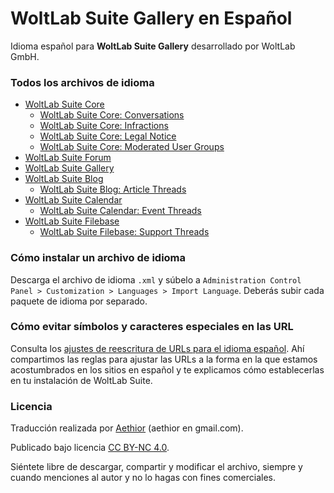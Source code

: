 # WoltLab Suite Gallery en Español
Idioma español para **WoltLab Suite Gallery** desarrollado por WoltLab GmbH.

### Todos los archivos de idioma
* [WoltLab Suite Core](https://github.com/woltlab-suite-es/es.woltlab.wcf)
    * [WoltLab Suite Core: Conversations](https://github.com/woltlab-suite-es/es.woltlab.wcf.conversation)
    * [WoltLab Suite Core: Infractions](https://github.com/woltlab-suite-es/es.woltlab.wcf.infraction)
    * [WoltLab Suite Core: Legal Notice](https://github.com/woltlab-suite-es/es.woltlab.wcf.legalNotice)
    * [WoltLab Suite Core: Moderated User Groups](https://github.com/woltlab-suite-es/es.woltlab.wcf.moderatedUserGroup)
* [WoltLab Suite Forum](https://github.com/woltlab-suite-es/es.woltlab.wbb)
* [WoltLab Suite Gallery](https://github.com/woltlab-suite-es/es.woltlab.gallery)
* [WoltLab Suite Blog](https://github.com/woltlab-suite-es/es.woltlab.blog)
    * [WoltLab Suite Blog: Article Threads](https://github.com/woltlab-suite-es/es.woltlab.blog.entryThread)
* [WoltLab Suite Calendar](https://github.com/woltlab-suite-es/es.woltlab.calendar)
    * [WoltLab Suite Calendar: Event Threads](https://github.com/woltlab-suite-es/es.woltlab.calendar.eventThread)
* [WoltLab Suite Filebase](https://github.com/woltlab-suite-es/es.woltlab.filebase)
    * [WoltLab Suite Filebase: Support Threads](https://github.com/woltlab-suite-es/es.woltlab.filebase.supportThread)

### Cómo instalar un archivo de idioma
Descarga el archivo de idioma `.xml` y súbelo a `Administration Control Panel > Customization > Languages > Import Language`.
Deberás subir cada paquete de idioma por separado.

### Cómo evitar símbolos y caracteres especiales en las URL
Consulta los [ajustes de reescritura de URLs para el idioma español](https://github.com/woltlab-suite-es/es.woltlab.wcf/issues/14). Ahí compartimos las reglas para ajustar las URLs a la forma en la que estamos acostumbrados en los sitios en español y te explicamos cómo establecerlas en tu instalación de WoltLab Suite.

### Licencia
Traducción realizada por [Aethior](https://github.com/aethior) (aethior en gmail.com).

Publicado bajo licencia [CC BY-NC 4.0](https://creativecommons.org/licenses/by-nc/4.0/).

Siéntete libre de descargar, compartir y modificar el archivo, siempre y cuando menciones al autor y no lo hagas con fines comerciales.
